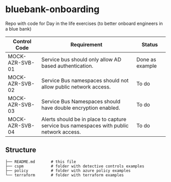 # bluebank-onboarding
Repo with code for Day in the life exercises (to better onboard engineers in a blue bank)


| Control Code | Requirement | Status |
| ------------ | ----------- | ------ | 
| MOCK-AZR-SVB-01 | Service bus should only allow AD based authentication. | Done as example |
| MOCK-AZR-SVB-02 | Service Bus namespaces should not allow public network access. | To do |
| MOCK-AZR-SVB-03 | Service Bus Namespaces should have double encryption enabled. | To do |
| MOCK-AZR-SVB-04 | Alerts should be in place to capture service bus namespaces with public network access. | To do |

## Structure
```
├── README.md       # this file
├── cspm            # folder with detective controls examples
├── policy          # folder with azure policy examples
└── terraform       # folder with terraform examples
```
